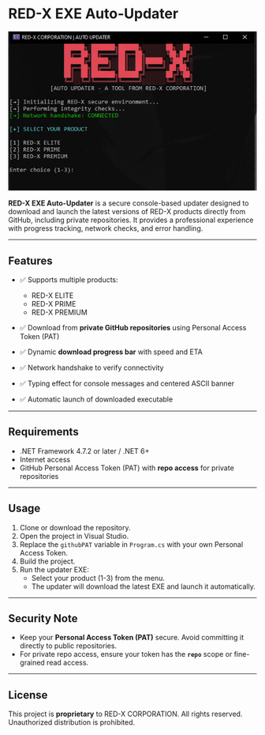 # RED-X EXE Auto-Updater

![RED-X Logo](image.png)

**RED-X EXE Auto-Updater** is a secure console-based updater designed to download and launch the latest versions of RED-X products directly from GitHub, including private repositories. It provides a professional experience with progress tracking, network checks, and error handling.

---

## Features

- ✅ Supports multiple products:  
  - RED-X ELITE  
  - RED-X PRIME  
  - RED-X PREMIUM

- ✅ Download from **private GitHub repositories** using Personal Access Token (PAT)  

- ✅ Dynamic **download progress bar** with speed and ETA  

- ✅ Network handshake to verify connectivity  

- ✅ Typing effect for console messages and centered ASCII banner  

- ✅ Automatic launch of downloaded executable  

---

## Requirements

- .NET Framework 4.7.2 or later / .NET 6+  
- Internet access  
- GitHub Personal Access Token (PAT) with **repo access** for private repositories  

---

## Usage

1. Clone or download the repository.
2. Open the project in Visual Studio.
3. Replace the `githubPAT` variable in `Program.cs` with your own Personal Access Token.
4. Build the project.
5. Run the updater EXE:
   - Select your product (1-3) from the menu.
   - The updater will download the latest EXE and launch it automatically.

---

## Security Note

- Keep your **Personal Access Token (PAT)** secure. Avoid committing it directly to public repositories.  
- For private repo access, ensure your token has the **`repo`** scope or fine-grained read access.

---

## License

This project is **proprietary** to RED-X CORPORATION. All rights reserved. Unauthorized distribution is prohibited.
